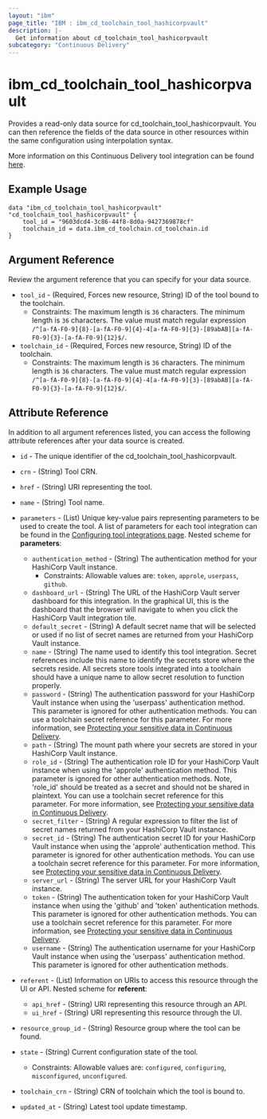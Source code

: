 ```yaml
---
layout: "ibm"
page_title: "IBM : ibm_cd_toolchain_tool_hashicorpvault"
description: |-
  Get information about cd_toolchain_tool_hashicorpvault
subcategory: "Continuous Delivery"
---
```


# ibm_cd_toolchain_tool_hashicorpvault

Provides a read-only data source for cd_toolchain_tool_hashicorpvault. You can then reference the fields of the data source in other resources within the same configuration using interpolation syntax.

More information on this Continuous Delivery tool integration can be found [here](https://cloud.ibm.com/docs/ContinuousDelivery?topic=ContinuousDelivery-hashicorpvault).

## Example Usage

```hcl
data "ibm_cd_toolchain_tool_hashicorpvault" "cd_toolchain_tool_hashicorpvault" {
	tool_id = "9603dcd4-3c86-44f8-8d0a-9427369878cf"
	toolchain_id = data.ibm_cd_toolchain.cd_toolchain.id
}
```

## Argument Reference

Review the argument reference that you can specify for your data source.

* `tool_id` - (Required, Forces new resource, String) ID of the tool bound to the toolchain.
  * Constraints: The maximum length is `36` characters. The minimum length is `36` characters. The value must match regular expression `/^[a-fA-F0-9]{8}-[a-fA-F0-9]{4}-4[a-fA-F0-9]{3}-[89abAB][a-fA-F0-9]{3}-[a-fA-F0-9]{12}$/`.
* `toolchain_id` - (Required, Forces new resource, String) ID of the toolchain.
  * Constraints: The maximum length is `36` characters. The minimum length is `36` characters. The value must match regular expression `/^[a-fA-F0-9]{8}-[a-fA-F0-9]{4}-4[a-fA-F0-9]{3}-[89abAB][a-fA-F0-9]{3}-[a-fA-F0-9]{12}$/`.

## Attribute Reference

In addition to all argument references listed, you can access the following attribute references after your data source is created.

* `id` - The unique identifier of the cd_toolchain_tool_hashicorpvault.
* `crn` - (String) Tool CRN.

* `href` - (String) URI representing the tool.

* `name` - (String) Tool name.

* `parameters` - (List) Unique key-value pairs representing parameters to be used to create the tool. A list of parameters for each tool integration can be found in the <a href="https://cloud.ibm.com/docs/ContinuousDelivery?topic=ContinuousDelivery-integrations">Configuring tool integrations page</a>.
Nested scheme for **parameters**:
	* `authentication_method` - (String) The authentication method for your HashiCorp Vault instance.
	  * Constraints: Allowable values are: `token`, `approle`, `userpass`, `github`.
	* `dashboard_url` - (String) The URL of the HashiCorp Vault server dashboard for this integration. In the graphical UI, this is the dashboard that the browser will navigate to when you click the HashiCorp Vault integration tile.
	* `default_secret` - (String) A default secret name that will be selected or used if no list of secret names are returned from your HashiCorp Vault instance.
	* `name` - (String) The name used to identify this tool integration. Secret references include this name to identify the secrets store where the secrets reside. All secrets store tools integrated into a toolchain should have a unique name to allow secret resolution to function properly.
	* `password` - (String) The authentication password for your HashiCorp Vault instance when using the 'userpass' authentication method. This parameter is ignored for other authentication methods. You can use a toolchain secret reference for this parameter. For more information, see [Protecting your sensitive data in Continuous Delivery](https://cloud.ibm.com/docs/ContinuousDelivery?topic=ContinuousDelivery-cd_data_security#cd_secure_credentials).
	* `path` - (String) The mount path where your secrets are stored in your HashiCorp Vault instance.
	* `role_id` - (String) The authentication role ID for your HashiCorp Vault instance when using the 'approle' authentication method. This parameter is ignored for other authentication methods. Note, 'role_id' should be treated as a secret and should not be shared in plaintext. You can use a toolchain secret reference for this parameter. For more information, see [Protecting your sensitive data in Continuous Delivery](https://cloud.ibm.com/docs/ContinuousDelivery?topic=ContinuousDelivery-cd_data_security#cd_secure_credentials).
	* `secret_filter` - (String) A regular expression to filter the list of secret names returned from your HashiCorp Vault instance.
	* `secret_id` - (String) The authentication secret ID for your HashiCorp Vault instance when using the 'approle' authentication method. This parameter is ignored for other authentication methods. You can use a toolchain secret reference for this parameter. For more information, see [Protecting your sensitive data in Continuous Delivery](https://cloud.ibm.com/docs/ContinuousDelivery?topic=ContinuousDelivery-cd_data_security#cd_secure_credentials).
	* `server_url` - (String) The server URL for your HashiCorp Vault instance.
	* `token` - (String) The authentication token for your HashiCorp Vault instance when using the 'github' and 'token' authentication methods. This parameter is ignored for other authentication methods. You can use a toolchain secret reference for this parameter. For more information, see [Protecting your sensitive data in Continuous Delivery](https://cloud.ibm.com/docs/ContinuousDelivery?topic=ContinuousDelivery-cd_data_security#cd_secure_credentials).
	* `username` - (String) The authentication username for your HashiCorp Vault instance when using the 'userpass' authentication method. This parameter is ignored for other authentication methods.

* `referent` - (List) Information on URIs to access this resource through the UI or API.
Nested scheme for **referent**:
	* `api_href` - (String) URI representing this resource through an API.
	* `ui_href` - (String) URI representing this resource through the UI.

* `resource_group_id` - (String) Resource group where the tool can be found.

* `state` - (String) Current configuration state of the tool.
  * Constraints: Allowable values are: `configured`, `configuring`, `misconfigured`, `unconfigured`.

* `toolchain_crn` - (String) CRN of toolchain which the tool is bound to.


* `updated_at` - (String) Latest tool update timestamp.

